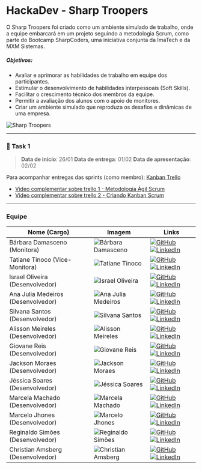 # HackaDev - Sharp Troopers

O Sharp Troopers foi criado como um ambiente simulado de trabalho, onde a equipe embarcará em um projeto seguindo a metodologia Scrum, como parte do Bootcamp SharpCoders, uma iniciativa conjunta da ÍmaTech e da MXM Sistemas.

##### Objetivos:
- Avaliar e aprimorar as habilidades de trabalho em equipe dos participantes.
- Estimular o desenvolvimento de habilidades interpessoais (Soft Skills).
- Facilitar o crescimento técnico dos membros da equipe.
- Permitir a avaliação dos alunos com o apoio de monitores.
- Criar um ambiente simulado que reproduza os desafios e dinâmicas de uma empresa.

![Sharp Troopers](https://github.com/barbaradamasdev/sharptroopers-hackadev/blob/main/imagens/Sharp%20Troopers%20img.jpg?raw=true)

---
### 🎯 Task 1
> **Data de início**: 26/01
**Data de entrega**: 01/02
**Data de apresentação**: 02/02

Para acompanhar entregas das sprints (como membro): [Kanban Trello](https://trello.com/b/8CpCHjHh/sharp-troopers-hackadev)

* [Video complementar sobre trello 1 - Metodologia Ágil Scrum](https://www.youtube.com/watch?v=9QZfamejITA&ab_channel=MauroBorgesFran%C3%A7a)
* [Video complementar sobre trello 2 - Criando Kanban Scrum](https://youtu.be/_HpsaRL9Jug)



---
### **Equipe**

| Nome (Cargo)                       | Imagem                                                    | Links                                                                                                                             |
| ---------------------------------- | --------------------------------------------------------- | ---------------------------------------------------------------------------------------------------------------------------------- |
| Bárbara Damasceno (Monitora)       | ![Bárbara Damasceno](https://avatars.githubusercontent.com/u/115722516?v=4) | [![GitHub](https://img.shields.io/badge/-B%C3%A1rbara-grey?style=flat-square&logo=github&logoColor=white)](https://github.com/barbaradamasdev) [![LinkedIn](https://img.shields.io/badge/-B%C3%A1rbara-blue?style=flat-square&logo=Linkedin&logoColor=white)](https://www.linkedin.com/in/barbaradamas/) |
| Tatiane Tinoco (Vice-Monitora)    | ![Tatiane Tinoco](https://avatars.githubusercontent.com/u/120054718?v=4) | [![GitHub](https://img.shields.io/badge/-Tatiane-grey?style=flat-square&logo=github&logoColor=white)](https://github.com/tatianetinoco) [![LinkedIn](https://img.shields.io/badge/-Tatiane-blue?style=flat-square&logo=Linkedin&logoColor=white)](https://www.linkedin.com/in/tatianetinoco/) |
| Israel Oliveira (Desenvolvedor)   | ![Israel Oliveira](Link_da_Imagem_De_Israel_Oliveira) | [![GitHub](https://img.shields.io/badge/-Israel-grey?style=flat-square&logo=github&logoColor=white)](Link_do_GitHub_De_Israel_Oliveira) [![LinkedIn](https://img.shields.io/badge/-Israel-blue?style=flat-square&logo=Linkedin&logoColor=white)](Link_do_LinkedIn_De_Israel_Oliveira) |
| Ana Julia Medeiros (Desenvolvedor) | ![Ana Julia Medeiros](Link_da_Imagem_De_Ana_Julia_Medeiros) | [![GitHub](https://img.shields.io/badge/-Ana%20Julia-grey?style=flat-square&logo=github&logoColor=white)](Link_do_GitHub_De_Ana_Julia_Medeiros) [![LinkedIn](https://img.shields.io/badge/-Ana%20Julia-blue?style=flat-square&logo=Linkedin&logoColor=white)](Link_do_LinkedIn_De_Ana_Julia_Medeiros) |
| Silvana Santos (Desenvolvedor)    | ![Silvana Santos](Link_da_Imagem_De_Silvana_Santos) | [![GitHub](https://img.shields.io/badge/-Silvana-grey?style=flat-square&logo=github&logoColor=white)](Link_do_GitHub_De_Silvana_Santos) [![LinkedIn](https://img.shields.io/badge/-Silvana-blue?style=flat-square&logo=Linkedin&logoColor=white)](Link_do_LinkedIn_De_Silvana_Santos) |
| Alisson Meireles (Desenvolvedor)  | ![Alisson Meireles](Link_da_Imagem_De_Alisson_Meireles) | [![GitHub](https://img.shields.io/badge/-Alisson-grey?style=flat-square&logo=github&logoColor=white)](Link_do_GitHub_De_Alisson_Meireles) [![LinkedIn](https://img.shields.io/badge/-Alisson-blue?style=flat-square&logo=Linkedin&logoColor=white)](Link_do_LinkedIn_De_Alisson_Meireles) |
| Giovane Reis (Desenvolvedor)      | ![Giovane Reis](Link_da_Imagem_De_Giovane_Reis) | [![GitHub](https://img.shields.io/badge/-Giovane-grey?style=flat-square&logo=github&logoColor=white)](Link_do_GitHub_De_Giovane_Reis) [![LinkedIn](https://img.shields.io/badge/-Giovane-blue?style=flat-square&logo=Linkedin&logoColor=white)](Link_do_LinkedIn_De_Giovane_Reis) |
| Jackson Moraes (Desenvolvedor)    | ![Jackson Moraes](Link_da_Imagem_De_Jackson_Moraes) | [![GitHub](https://img.shields.io/badge/-Jackson-grey?style=flat-square&logo=github&logoColor=white)](Link_do_GitHub_De_Jackson_Moraes) [![LinkedIn](https://img.shields.io/badge/-Jackson-blue?style=flat-square&logo=Linkedin&logoColor=white)](Link_do_LinkedIn_De_Jackson_Moraes) |
| Jéssica Soares (Desenvolvedor)    | ![Jéssica Soares](Link_da_Imagem_De_Jessica_Soares) | [![GitHub](https://img.shields.io/badge/-J%C3%A9ssica-grey?style=flat-square&logo=github&logoColor=white)](Link_do_GitHub_De_Jessica_Soares) [![LinkedIn](https://img.shields.io/badge/-J%C3%A9ssica-blue?style=flat-square&logo=Linkedin&logoColor=white)](Link_do_LinkedIn_De_Jessica_Soares) |
| Marcela Machado (Desenvolvedor)   | ![Marcela Machado](Link_da_Imagem_De_Marcela_Machado) | [![GitHub](https://img.shields.io/badge/-Marcela-grey?style=flat-square&logo=github&logoColor=white)](Link_do_GitHub_De_Marcela_Machado) [![LinkedIn](https://img.shields.io/badge/-Marcela-blue?style=flat-square&logo=Linkedin&logoColor=white)](Link_do_LinkedIn_De_Marcela_Machado) |
| Marcelo Jhones (Desenvolvedor)   | ![Marcelo Jhones](Link_da_Imagem_De_Marcelo_Jhones) | [![GitHub](https://img.shields.io/badge/-Marcelo-grey?style=flat-square&logo=github&logoColor=white)](Link_do_GitHub_De_Marcelo_Jhones) [![LinkedIn](https://img.shields.io/badge/-Marcelo-blue?style=flat-square&logo=Linkedin&logoColor=white)](Link_do_LinkedIn_De_Marcelo_Jhones) |
| Reginaldo Simões (Desenvolvedor) | ![Reginaldo Simões](Link_da_Imagem_De_Reginaldo_Simoes) | [![GitHub](https://img.shields.io/badge/-Reginaldo-grey?style=flat-square&logo=github&logoColor=white)](Link_do_GitHub_De_Reginaldo_Simoes) [![LinkedIn](https://img.shields.io/badge/-Reginaldo-blue?style=flat-square&logo=Linkedin&logoColor=white)](Link_do_LinkedIn_De_Reginaldo_Simoes) |
| Christian Amsberg (Desenvolvedor) | ![Christian Amsberg](Link_da_Imagem_De_Christian_Amsberg) | [![GitHub](https://img.shields.io/badge/-Christian-grey?style=flat-square&logo=github&logoColor=white)](Link_do_GitHub_De_Christian_Amsberg) [![LinkedIn](https://img.shields.io/badge/-Christian-blue?style=flat-square&logo=Linkedin&logoColor=white)](Link_do_LinkedIn_De_Christian_Amsberg) |
